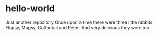 # hello-world
Just another repository
Once upon a time there were three little rabbits: Flopsy, Mopsy, Cottontail and Peter. And very delicious they were too. 
